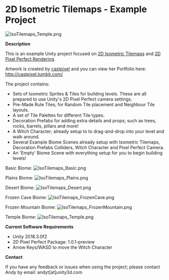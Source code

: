 # 2D Isometric Tilemaps - Example Project

![IsoTilemaps_Temple.png](https://i.imgur.com/3psZE0c.png)


**Description**

This is an example Unity project focused on [2D Isometric Tilemaps](https://docs.unity3d.com/Manual/Tilemap-Isometric.html) and [2D Pixel Perfect Rendering](https://www.youtube.com/watch?v=CU4YjSZNTnY).

Artwork is created by [castpixel](https://twitter.com/castpixel) and you can view her Portfolio here: http://castpixel.tumblr.com/


The project contains:
- Sets of Isometric Sprites & Tiles for building levels. These are all prepared to use Unity's 2D Pixel Perfect camera settings.
- Pre-Made Rule Tiles; for Random Tile placement and Neighbour Tile layouts.
- A set of Tile Palettes for different Tile types.
- Decoration Prefabs for adding extra details and props; such as trees, rocks, barrels, pillars and more!
- A Witch Character; already setup to to drag-and-drop into your level and walk around.
- Several Example Biome Scenes already setup with Isometric Tilemaps, Decoration Prefabs Colliders, Witch Character and Pixel Perfect Camera.
- An 'Empty' Biome Scene with everything setup for you to begin building levels!

Basic Biome:
![IsoTilemaps_Basic.png](https://i.imgur.com/ctE64dV.png)

Plains Biome:
![IsoTilemaps_Plains.png](https://i.imgur.com/bUsUWzq.png)

Desert Biome:
![IsoTilemaps_Desert.png](https://i.imgur.com/zALU0Ii.png)

Frozen Cave Biome:
![IsoTilemaps_FrozenCave.png](https://i.imgur.com/3S4RlK5.png)

Frozen Mountain Biome:
![IsoTilemaps_FrozenMountain.png](https://i.imgur.com/kMxDSYO.png)

Temple Biome:
![IsoTilemaps_Temple.png](https://i.imgur.com/3psZE0c.png)


**Current Software Requirements**

- Unity 2018.3.0f2
- 2D Pixel Perfect Package: 1.0.1-preview
- Arrow Keys/WASD to move the Witch Character


**Contact**

If you have any feedback or issues when using the project; please contact Andy by email: andyt[at]unity3d.com
